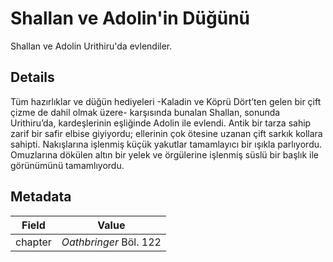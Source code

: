 # Shallan ve Adolin'in Düğünü
Shallan ve Adolin Urithiru'da evlendiler.

## Details
Tüm hazırlıklar ve düğün hediyeleri -Kaladin ve Köprü Dört’ten gelen bir çift çizme de dahil olmak üzere- karşısında bunalan Shallan, sonunda Urithiru’da, kardeşlerinin eşliğinde Adolin ile evlendi. Antik bir tarza sahip zarif bir safir elbise giyiyordu; ellerinin çok ötesine uzanan çift sarkık kollara sahipti. Nakışlarına işlenmiş küçük yakutlar tamamlayıcı bir ışıkla parlıyordu. Omuzlarına dökülen altın bir yelek ve örgülerine işlenmiş süslü bir başlık ile görünümünü tamamlıyordu.

## Metadata
| Field | Value |
| ----- | ----- |
| chapter | *Oathbringer* Böl. 122 |
